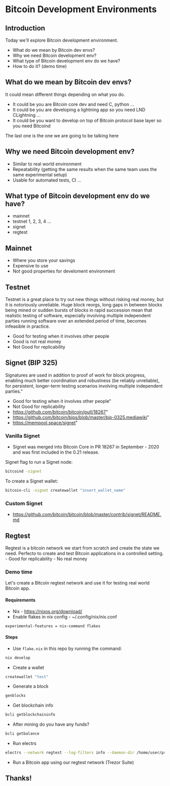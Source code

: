 # Bitcoin Development Environments

## Introduction

Today we'll explore Bitcoin development environment.
- What do we mean by Bitcoin dev envs?
- Why we need Bitcoin development env?
- What type of Bitcoin development env do we have?
- How to do it? (demo time)


## What do we mean by Bitcoin dev envs?

It could mean different things depending on what you do.
- It could be you are Bitcoin core dev and need C, python ...
- It could be you are developing a lightning app so you need LND CLightning ...
- It could be you want to develop on top of Bitcoin protocol base layer so you need Bitcoind

The last one is the one we are going to be talking here

## Why we need Bitcoin development env?

- Similar to real world environment
- Repeatability (getting the same results when the same team uses the same experimental setup)
- Usable for automated tests, CI ...

## What type of Bitcoin development env do we have?

- mainnet
- testnet 1, 2, 3, 4 ...
- signet
- regtest

## Mainnet

- Where you store your savings
- Expensive to use
- Not good properties for develoment environment


## Testnet

Testnet is a great place to try out new things without risking real money, but it is notoriously unreliable. Huge block reorgs, long gaps in between blocks being mined or sudden bursts of blocks in rapid succession mean that realistic testing of software, especially involving multiple independent parties running software over an extended period of time, becomes infeasible in practice.
- Good for testing when it involves other people
- Good is not real money
- Not Good for replicability

## Signet (BIP 325)

Signatures are used in addition to proof of work for block progress, enabling much better coordination and robustness (be reliably unreliable), for persistent, longer-term testing scenarios involving multiple independent parties."
- Good for testing when it involves other people"
- Not Good for replicability
- https://github.com/bitcoin/bitcoin/pull/18267"
- https://github.com/bitcoin/bips/blob/master/bip-0325.mediawiki"
- https://mempool.space/signet"

### Vanilla Signet

- Signet was merged into Bitcoin Core in PR 18267 in September - 2020 and was first included in the 0.21 release.

Signet flag to run a Signet node:

```bash
bitcoind -signet
```

To create a Signet wallet:

```bash
bitcoin-cli -signet createwallet "insert_wallet_name"
```

### Custom Signet

- https://github.com/bitcoin/bitcoin/blob/master/contrib/signet/README.md


## Regtest

Regtest is a bitcoin network we start from scratch and create the state we need. Perfecto to create and test Bitcoin applications in a controlled setting.
	- Good for replicability
	- No real money

### Demo time

Let's create a Bitcoin regtest network and use it for testing real world Bitcoin app.

#### Requirements

* Nix - https://nixos.org/download/
* Enable flakes in nix config - ~/.config/nix/nix.conf
```
experimental-features = nix-command flakes
```

#### Steps

* Use `flake.nix` in this repo by running the command:

```bash
nix develop
```

* Create a wallet

```bash
createwallet "test"
```

* Generate a block

```bash
genblocks
```

* Get blockchain info

```bash
bcli getblockchaininfo
```

* After mining do you have any funds?

```bash
bcli getbalance
```

* Run electrs 

```bash
electrs --network regtest --log-filters info --daemon-dir /home/user/proyectos/bitcoin-dev-env/test/bitcoin/ --electrum-rpc-addr="0.0.0.0:50001"
```

* Run a Bitcoin app using our regtest network (Trezor Suite)

## Thanks!
